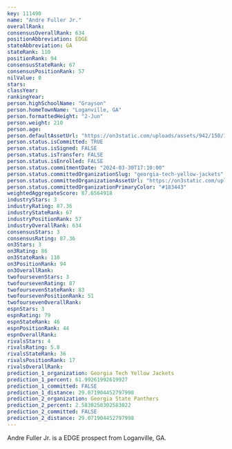 ```yaml
---
key: 111490
name: "Andre Fuller Jr."
overallRank: 
consensusOverallRank: 634
positionAbbreviation: EDGE
stateAbbreviation: GA
stateRank: 110
positionRank: 94
consensusStateRank: 67
consensusPositionRank: 57
nilValue: 0
stars: 
classYear: 
rankingYear: 
person.highSchoolName: "Grayson"
person.homeTownName: "Loganville, GA"
person.formattedHeight: "2-Jun"
person.weight: 210
person.age: 
person.defaultAssetUrl: "https://on3static.com/uploads/assets/942/150/150942.jpeg"
person.status.isCommitted: TRUE
person.status.isSigned: FALSE
person.status.isTransfer: FALSE
person.status.isEnrolled: FALSE
person.status.commitmentDate: "2024-03-30T17:10:00"
person.status.committedOrganizationSlug: "georgia-tech-yellow-jackets"
person.status.committedOrganizationAssetUrl: "https://on3static.com/uploads/assets/767/214/214767.svg"
person.status.committedOrganizationPrimaryColor: "#183443"
weightedAggregateScore: 87.6564918
industryStars: 3
industryRating: 87.36
industryStateRank: 67
industryPositionRank: 57
industryOverallRank: 634
consensusStars: 3
consensusRating: 87.36
on3Stars: 3
on3Rating: 86
on3StateRank: 110
on3PositionRank: 94
on3OverallRank: 
twofoursevenStars: 3
twofoursevenRating: 87
twofoursevenStateRank: 83
twofoursevenPositionRank: 51
twofoursevenOverallRank: 
espnStars: 3
espnRating: 79
espnStateRank: 46
espnPositionRank: 44
espnOverallRank: 
rivalsStars: 4
rivalsRating: 5.8
rivalsStateRank: 36
rivalsPositionRank: 17
rivalsOverallRank: 
prediction_1_organization: Georgia Tech Yellow Jackets
prediction_1_percent: 61.99261992619927
prediction_1_committed: FALSE
prediction_1_distance: 29.071904452797998
prediction_2_organization: Georgia State Panthers
prediction_2_percent: 2.5830258302583022
prediction_2_committed: FALSE
prediction_2_distance: 29.071904452797998
---
```

Andre Fuller Jr. is a EDGE prospect from Loganville, GA.